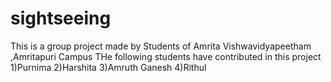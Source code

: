 # sightseeing


This is a group project made by Students of Amrita Vishwavidyapeetham ,Amritapuri Campus
THe following students have contributed in this project
1)Purnima
2)Harshita
3)Amruth Ganesh
4)Rithul
